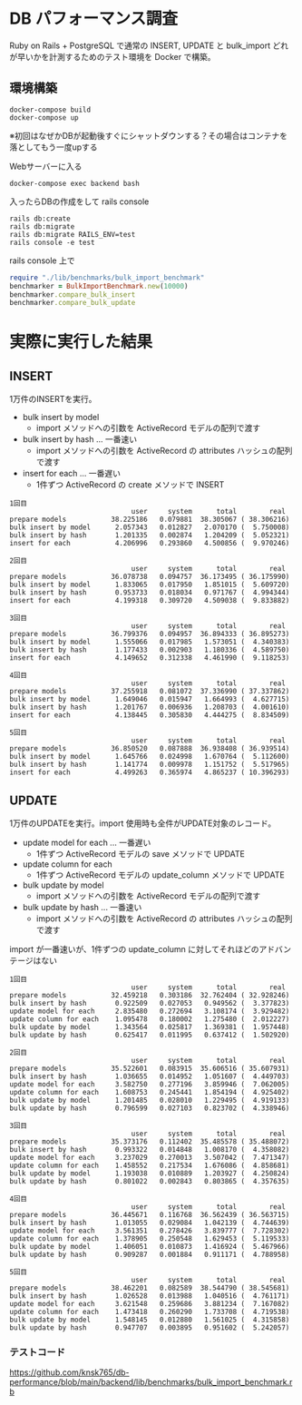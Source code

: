 # DB パフォーマンス調査

Ruby on Rails + PostgreSQL で通常の INSERT, UPDATE と bulk_import どれが早いかを計測するためのテスト環境を Docker で構築。

## 環境構築

```
docker-compose build
docker-compose up
```
※初回はなぜかDBが起動後すぐにシャットダウンする？その場合はコンテナを落としてもう一度upする

Webサーバーに入る
```
docker-compose exec backend bash
```

入ったらDBの作成をして rails console 
```
rails db:create
rails db:migrate
rails db:migrate RAILS_ENV=test
rails console -e test
```

rails console 上で
```Ruby
require "./lib/benchmarks/bulk_import_benchmark"
benchmarker = BulkImportBenchmark.new(10000)
benchmarker.compare_bulk_insert
benchmarker.compare_bulk_update
```

# 実際に実行した結果

## INSERT

1万件のINSERTを実行。

- bulk insert by model
  - import メソッドへの引数を ActiveRecord モデルの配列で渡す
- bulk insert by hash ... 一番速い
  - import メソッドへの引数を ActiveRecord の attributes ハッシュの配列で渡す
- insert for each ... 一番遅い
  - 1件ずつ ActiveRecord の create メソッドで INSERT

```
1回目
                              user     system      total        real
prepare models           38.225186   0.079881  38.305067 ( 38.306216)
bulk insert by model      2.057343   0.012827   2.070170 (  5.750008)
bulk insert by hash       1.201335   0.002874   1.204209 (  5.052321)
insert for each           4.206996   0.293860   4.500856 (  9.970246)

2回目
                              user     system      total        real
prepare models           36.078738   0.094757  36.173495 ( 36.175990)
bulk insert by model      1.833065   0.017950   1.851015 (  5.609720)
bulk insert by hash       0.953733   0.018034   0.971767 (  4.994344)
insert for each           4.199318   0.309720   4.509038 (  9.833882)

3回目
                              user     system      total        real
prepare models           36.799376   0.094957  36.894333 ( 36.895273)
bulk insert by model      1.555066   0.017985   1.573051 (  4.340383)
bulk insert by hash       1.177433   0.002903   1.180336 (  4.589750)
insert for each           4.149652   0.312338   4.461990 (  9.118253)

4回目
                              user     system      total        real
prepare models           37.255918   0.081072  37.336990 ( 37.337862)
bulk insert by model      1.649046   0.015947   1.664993 (  4.627715)
bulk insert by hash       1.201767   0.006936   1.208703 (  4.001610)
insert for each           4.138445   0.305830   4.444275 (  8.834509)

5回目
                              user     system      total        real
prepare models           36.850520   0.087888  36.938408 ( 36.939514)
bulk insert by model      1.645766   0.024998   1.670764 (  5.112600)
bulk insert by hash       1.141774   0.009978   1.151752 (  5.517965)
insert for each           4.499263   0.365974   4.865237 ( 10.396293)
```

## UPDATE

1万件のUPDATEを実行。import 使用時も全件がUPDATE対象のレコード。

- update model for each ... 一番遅い
  - 1件ずつ ActiveRecord モデルの save メソッドで UPDATE
- update column for each
  - 1件ずつ ActiveRecord モデルの update_column メソッドで UPDATE
- bulk update by model
  - import メソッドへの引数を ActiveRecord モデルの配列で渡す
- bulk update by hash ... 一番速い
  - import メソッドへの引数を ActiveRecord の attributes ハッシュの配列で渡す

import が一番速いが、1件ずつの update_column に対してそれほどのアドバンテージはない

```
1回目
                              user     system      total        real
prepare models           32.459218   0.303186  32.762404 ( 32.928246)
bulk insert by hash       0.922509   0.027053   0.949562 (  3.377823)
update model for each     2.835480   0.272694   3.108174 (  3.929482)
update column for each    1.095478   0.180002   1.275480 (  2.012227)
bulk update by model      1.343564   0.025817   1.369381 (  1.957448)
bulk update by hash       0.625417   0.011995   0.637412 (  1.502920)

2回目
                              user     system      total        real
prepare models           35.522601   0.083915  35.606516 ( 35.607931)
bulk insert by hash       1.036655   0.014952   1.051607 (  4.449703)
update model for each     3.582750   0.277196   3.859946 (  7.062005)
update column for each    1.608753   0.245441   1.854194 (  4.925402)
bulk update by model      1.201485   0.028010   1.229495 (  4.919133)
bulk update by hash       0.796599   0.027103   0.823702 (  4.338946)

3回目
                              user     system      total        real
prepare models           35.373176   0.112402  35.485578 ( 35.488072)
bulk insert by hash       0.993322   0.014848   1.008170 (  4.358082)
update model for each     3.237029   0.270013   3.507042 (  7.471347)
update column for each    1.458552   0.217534   1.676086 (  4.858681)
bulk update by model      1.193038   0.010889   1.203927 (  4.250824)
bulk update by hash       0.801022   0.002843   0.803865 (  4.357635)

4回目
                              user     system      total        real
prepare models           36.445671   0.116768  36.562439 ( 36.563715)
bulk insert by hash       1.013055   0.029084   1.042139 (  4.744639)
update model for each     3.561351   0.278426   3.839777 (  7.728302)
update column for each    1.378905   0.250548   1.629453 (  5.119533)
bulk update by model      1.406051   0.010873   1.416924 (  5.467966)
bulk update by hash       0.909287   0.001884   0.911171 (  4.788958)

5回目
                              user     system      total        real
prepare models           38.462201   0.082589  38.544790 ( 38.545681)
bulk insert by hash       1.026528   0.013988   1.040516 (  4.761171)
update model for each     3.621548   0.259686   3.881234 (  7.167082)
update column for each    1.473418   0.260290   1.733708 (  4.719538)
bulk update by model      1.548145   0.012880   1.561025 (  4.315858)
bulk update by hash       0.947707   0.003895   0.951602 (  5.242057)
```
### テストコード
https://github.com/knsk765/db-performance/blob/main/backend/lib/benchmarks/bulk_import_benchmark.rb
